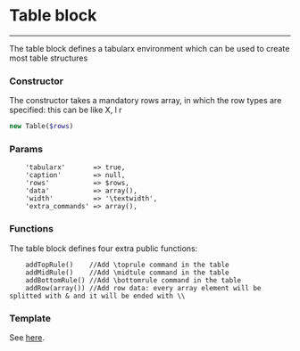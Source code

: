 # Table block
-------------------------------

The table block defines a tabularx environment which can be used to create most table structures

### Constructor

The constructor takes a mandatory rows array, in which the row types are specified: this can be like X, l r

```php
new Table($rows)
```

### Params

```
    'tabularx'       => true,
    'caption'        => null,
    'rows'           => $rows,
    'data'           => array(),
    'width'          => '\textwidth',
    'extra_commands' => array(),
```

### Functions

The table block defines four extra public functions:

```
    addTopRule()    //Add \toprule command in the table
    addMidRule()    //Add \midtule command in the table
    addBottomRule() //Add \bottomrule command in the table
    addRow(array()) //Add row data: every array element will be splitted with & and it will be ended with \\
```

### Template

See [here](https://github.com/bobvandevijver/latex-bundle/blob/master/Resources/views/Element/table.tex.twig).
